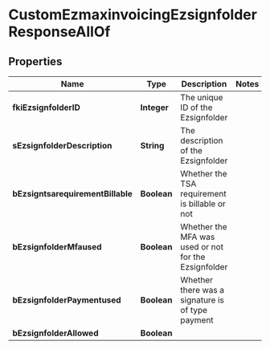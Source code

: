 

# CustomEzmaxinvoicingEzsignfolderResponseAllOf


## Properties

| Name | Type | Description | Notes |
|------------ | ------------- | ------------- | -------------|
|**fkiEzsignfolderID** | **Integer** | The unique ID of the Ezsignfolder |  |
|**sEzsignfolderDescription** | **String** | The description of the Ezsignfolder |  |
|**bEzsigntsarequirementBillable** | **Boolean** | Whether the TSA requirement is billable or not |  |
|**bEzsignfolderMfaused** | **Boolean** | Whether the MFA was used or not for the Ezsignfolder |  |
|**bEzsignfolderPaymentused** | **Boolean** | Whether there was a signature is of type payment |  |
|**bEzsignfolderAllowed** | **Boolean** |  |  |



